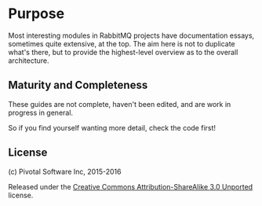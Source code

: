 # Purpose

Most interesting modules in RabbitMQ projects have documentation
essays, sometimes quite extensive, at the top. The aim here is not to
duplicate what's there, but to provide the highest-level overview as
to the overall architecture.

## Maturity and Completeness

These guides are not complete, haven't been edited, and are work
in progress in general.

So if you find yourself wanting more detail, check the code first!


## License

(c) Pivotal Software Inc, 2015-2016

Released under the [Creative Commons Attribution-ShareAlike 3.0 Unported](https://creativecommons.org/licenses/by-sa/3.0/)
license.
